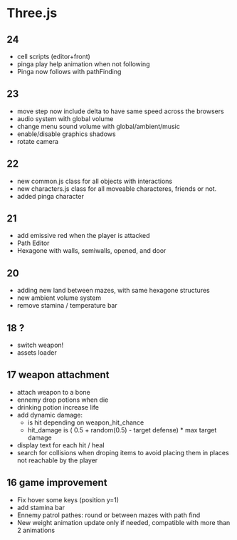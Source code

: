 # Three.js

## 24

- cell scripts (editor+front)
- pinga play help animation when not following
- Pinga now follows with pathFinding

## 23

- move step now include delta to have same speed across the browsers
- audio system with global volume
- change menu sound volume with global/ambient/music
- enable/disable graphics shadows
- rotate camera

## 22

- new common.js class for all objects with interactions
- new characters.js class for all moveable characteres, friends or not.
- added pinga character

## 21

- add emissive red when the player is attacked
- Path Editor
- Hexagone with walls, semiwalls, opened, and door

## 20
- adding new land between mazes, with same hexagone structures
- new ambient volume system
- remove stamina / temperature bar

## 18 ?
- switch weapon!
- assets loader

## 17 weapon attachment
- attach weapon to a bone
- ennemy drop  potions when die
- drinking potion increase life
- add dynamic damage:
    * is hit depending on weapon_hit_chance
    * hit_damage is ( 0.5 + random(0.5) - target defense) * max target damage
- display text for each hit / heal
- search for collisions when droping items to avoid placing them in places not reachable 
by the player


## 16 game improvement
- Fix hover some keys (position y=1)
- add stamina bar
- Ennemy patrol pathes: round or between mazes with path find
- New weight animation update only if needed, compatible with more than 2 animations 


